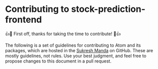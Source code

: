 # Contributing to stock-prediction-frontend

:+1::tada: First off, thanks for taking the time to contribute! :tada::+1:

The following is a set of guidelines for contributing to Atom and its packages, which are hosted in the [Sukresh Manda](https://github.com/sukreshmanda) on GitHub. These are mostly guidelines, not rules. Use your best judgment, and feel free to propose changes to this document in a pull request.
